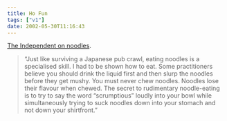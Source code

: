 ```yaml
---
title: Ho Fun
tags: ["v1"]
date: 2002-05-30T11:16:43
---
```


[The Independent on noodles][1].

> &#8220;Just like surviving a Japanese pub crawl, eating noodles is a specialised skill. I had to be shown how to eat. Some practitioners believe you should drink the liquid first and then slurp the noodles before they get mushy. You must never chew noodles. Noodles lose their flavour when chewed. The secret to rudimentary noodle-eating is to try to say the word &#8220;scrumptious&#8221; loudly into your bowl while simultaneously trying to suck noodles down into your stomach and not down your shirtfront.&#8221;

[1]: http://travel.independent.co.uk/ausandpacificrim/japan/story.jsp?story=606 "The Independent: The painted lady, the sake nightcap and the sound of slurped noodles"
